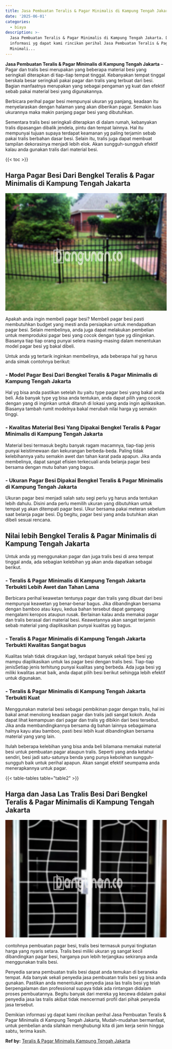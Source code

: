 ```yaml
---
title: Jasa Pembuatan Teralis & Pagar Minimalis di Kampung Tengah Jakarta
date: '2025-06-01'
categories:
  - biaya
description: >-
  Jasa Pembuatan Teralis & Pagar Minimalis di Kampung Tengah Jakarta. Demikian
  informasi yg dapat kami rincikan perihal Jasa Pembuatan Teralis & Pagar
  Minimali...
---
```


**Jasa Pembuatan Teralis & Pagar Minimalis di Kampung Tengah Jakarta** – Pagar dan tralis besi merupakan yang beberapa material besi yang seringkali diterapkan di tiap-tiap tempat tinggal. Kebanyakan tempat tinggal berskala besar seringkali pakai pagar dan tralis yang terbuat dari besi. Bagian manfaatnya merupakan yang sebagai pengaman yg kuat dan efektif sebab pakai material besi yang digunakannya.

Berbicara perihal pagar besi mempunyai ukuran yg panjang, keadaan itu menyelaraskan dengan halaman yang akan diberikan pagar. Semakin luas ukurannya maka makin panjang pagar besi yang dibutuhkan.

Sementara tralis besi seringkali diterapkan di dalam rumah, kebanyakan tralis dipasangan dibalik jendela, pintu dan tempat lainnya. Hal itu mempunyai tujuan supaya terdapat keamanan yg paling terjamin sebab pakai tralis berbahan dasar besi. Selain itu, tralis juga dapat membuat tampilan dekorasinya menjadi lebih elok. Akan sungguh-sungguh efektif kalau anda gunakan tralis dari material besi.

{{< toc >}}

## Harga Pagar Besi Dari Bengkel Teralis & Pagar Minimalis di Kampung Tengah Jakarta

![Jasa Pembuatan Teralis & Pagar Minimalis di Kampung Tengah Jakarta](/images/pagar-minimalis-murah-13.png)

Apakah anda ingin membeli pagar besi? Membeli pagar besi pasti membutuhkan budget yang mesti anda persiapkan untuk mendapatkan pagar besi. Selain membelinya, anda juga dapat melakukan pembelian untuk memproduksi pagar besi yang cocok dengan type yg diinginkan. Biasanya tiap tiap orang punyai selera masing-masing dalam menentukan model pagar besi yg bakal dibeli.

Untuk anda yg tertarik inginkan membelinya, ada beberapa hal yg harus anda simak contohnya berikut:
### \- Model Pagar Besi Dari Bengkel Teralis & Pagar Minimalis di Kampung Tengah Jakarta

Hal yg bisa anda pastikan setelah itu yaitu type pagar besi yang bakal anda beli. Ada banyak type yg bisa anda tentukan, anda dapat pilih yang cocok dengan yang di inginkan untuk ditaruh di lokasi yang anda ingin aplikasikan. Biasanya tambah rumit modelnya bakal merubah nilai harga yg semakin tinggi.

### \- Kwalitas Material Besi Yang Dipakai Bengkel Teralis & Pagar Minimalis di Kampung Tengah Jakarta

Material besi termasuk begitu banyak ragam macamnya, tiap-tiap jenis punyai keistimewaan dan kekurangan berbeda-beda. Paling tidak kelebihannya yaitu semakin awet dan tahan karat pada apapun. Jika anda membelinya, dapat sangat efisien terkecuali anda belanja pagar besi bersama dengan mutu bahan yang bagus.

### \- Ukuran Pagar Besi Dipakai Bengkel Teralis & Pagar Minimalis di Kampung Tengah Jakarta

Ukuran pagar besi menjadi salah satu segi perlu yg harus anda tentukan lebih dahulu. Disini anda perlu memilih ukuran yang dibutuhkan untuk tempat yg akan ditempati pagar besi. Ukur bersama pakai meteran sebelum saat belanja pagar besi. Dg begitu, pagar besi yang anda butuhkan akan dibeli sesuai rencana.

## Nilai lebih Bengkel Teralis & Pagar Minimalis di Kampung Tengah Jakarta

Untuk anda yg menggunakan pagar dan juga tralis besi di area tempat tinggal anda, ada sebagian kelebihan yg akan anda dapatkan sebagai berikut.

### \- Teralis & Pagar Minimalis di Kampung Tengah Jakarta Terbukti Lebih Awet dan Tahan Lama

Berbicara perihal keawetan tentunya pagar dan tralis yang dibuat dari besi mempunyai keawetan yg benar-benar bagus. Jika dibandingkan bersama dengan bamboo atau kayu, kedua bahan tersebut dapat gampang mengalami keropos ataupun rusak. Berlainan kalau anda memakai pagar dan tralis berasal dari material besi. Keawetannya akan sangat terjamin sebab material yang diaplikasikan punyai kualitas yg bagus.

### \- Teralis & Pagar Minimalis di Kampung Tengah Jakarta Terbukti Kwalitas Sangat bagus

Kualitas telah tidak diragukan lagi, terdapat banyak sekali tipe besi yg mampu diaplikasikan untuk las pagar besi dengan tralis besi. Tiap-tiap jenisSetiap jenis terhitung punyai kualitas yang berbeda. Ada juga besi yg miliki kwalitas amat baik, anda dapat pilih besi berikut sehingga lebih efektif untuk digunakan.

### \- Teralis & Pagar Minimalis di Kampung Tengah Jakarta Terbukti Kuat

Menggunakan material besi sebagai pembikinan pagar dengan tralis, hal ini bakal amat menolong keadaan pagar dan tralis jadi sangat kokoh. Anda dapat lihat kemampuan dari pagar dan tralis yg dibikin dari besi tersebut. Jika anda membandingkannya bersama dg bahan lainnya sebagaimana halnya kayu atau bamboo, pasti besi lebih kuat dibandingkan bersama material yang yang lain.

Itulah beberapa kelebihan yang bisa anda beli bilamana memakai material besi untuk pembuatan pagar ataupun tralis. Seperti yang anda ketahui sendiri, besi jadi satu-satunya benda yang punya kebolehan sungguh-sungguh baik untuk perihal apapun. Akan sangat efektif seumpama anda menerapkannya untuk pagar.

{{< table-tables table="table2" >}}

## Harga dan Jasa Las Tralis Besi Dari Bengkel Teralis & Pagar Minimalis di Kampung Tengah Jakarta

![Jasa Pembuatan Teralis & Pagar Minimalis di Kampung Tengah Jakarta](/images/teralis-minimalis-murah-38.png)

contohnya pembuatan pagar besi, tralis besi termasuk punyai tingkatan harga yang nyaris setara. Tralis besi miliki ukuran yg sangat kecil dibandingkan pagar besi, harganya pun lebih terjangkau sekiranya anda menggunakan tralis besi.

Penyedia sarana pembuatan tralis besi dapat anda temukan di beraneka tempat. Ada banyak sekali penyedia jasa pembuatan tralis besi yg bisa anda gunakan. Pastikan anda menentukan penyedia jasa las tralis besi yg telah berpengalaman dan professional supaya tidak ada rintangan didalam proses pembuatannya. Begitu banyak dari mereka yg kecewa didalam pakai penyedia jasa las tralis akibat tidak mencermati profil dari pihak penyedia jasa tersebut.

Demikian informasi yg dapat kami rincikan perihal Jasa Pembuatan Teralis & Pagar Minimalis di Kampung Tengah Jakarta, Mudah-mudahan bermanfaat, untuk pembelian anda silahkan menghubungi kita di jam kerja senin hingga sabtu, terima kasih.

**Ref by:** [Teralis & Pagar Minimalis Kampung Tengah Jakarta](https://id.wikipedia.org/wiki/Teralis)
